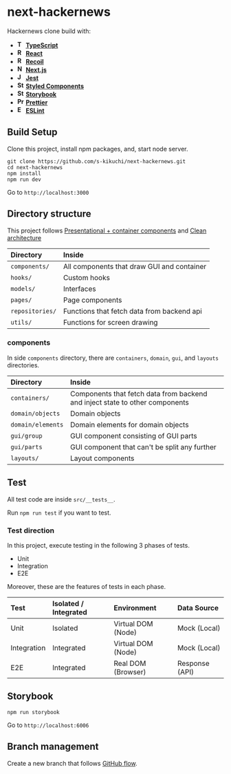 # next-hackernews
Hackernews clone build with:

- **<img alt="TypeScript" src="https://user-images.githubusercontent.com/4289883/72760400-7524e080-3b8d-11ea-9b0c-f6e09280e6d8.png" height="16"> [TypeScript](https://www.typescriptlang.org/)**
- **<img alt="React" src="https://user-images.githubusercontent.com/4289883/72760398-7524e080-3b8d-11ea-95ea-736bd3081ac9.png" height="16"> [React](https://reactjs.org)**
- **<img alt="Recoil" src="https://user-images.githubusercontent.com/38875367/100594712-62e30980-333d-11eb-9501-25a92bdb6a5f.png" height="16"> [Recoil](https://reactjs.org)**
- **<img alt="Next.js" src="https://user-images.githubusercontent.com/4289883/73734536-a4416300-46f2-11ea-94c5-db97d7e9a814.png" height="16"> [Next.js](https://nextjs.org/)**
- **<img alt="Jest" src="https://user-images.githubusercontent.com/4289883/72760396-748c4a00-3b8d-11ea-9eba-e3df28a3f18a.png" height="16"> [Jest](https://jestjs.io/)**
- **<img alt="Styled Compnents" src="https://user-images.githubusercontent.com/38875367/100569069-454b7b00-3310-11eb-8227-751b0ca73234.png" height="16"> [Styled Components](https://emotion.sh/)**
- **<img alt="Storybook" src="https://user-images.githubusercontent.com/4289883/72760399-7524e080-3b8d-11ea-9174-1aa265d9c239.png" height="16"> [Storybook](https://storybook.js.org/)**
- **<img alt="Prettier" src="https://user-images.githubusercontent.com/38875367/100571106-a4f85500-3315-11eb-94c6-f205212297f6.png" height="16"> [Prettier](https://prettier.io/)**
- **<img alt="ESLint" src="https://user-images.githubusercontent.com/38875367/100571315-35369a00-3316-11eb-9238-07324deec076.png" height="16"> [ESLint](https://eslint.org/)**

## Build Setup
Clone this project, install npm packages, and, start node server.

```
git clone https://github.com/s-kikuchi/next-hackernews.git
cd next-hackernews
npm install
npm run dev
```

Go to `http://localhost:3000`

## Directory structure
This project follows [Presentational + container components](https://medium.com/@dan_abramov/smart-and-dumb-components-7ca2f9a7c7d0) and [Clean architecture](https://blog.cleancoder.com/uncle-bob/2012/08/13/the-clean-architecture.html)

| Directory | Inside |
| :--- | :--- |
| `components/` | All components that draw GUI and container |
| `hooks/` | Custom hooks |
| `models/` | Interfaces |
| `pages/` | Page components |
| `repositories/` | Functions that fetch data from backend api |
| `utils/` | Functions for screen drawing |

### components
In side `components` directory, there are `containers`, `domain`, `gui`, and `layouts` directories.

| Directory | Inside |
| :--- | :--- |
| `containers/` | Components that fetch data from backend and inject state to other components |
| `domain/objects` | Domain objects |
| `domain/elements` | Domain elements for domain objects  |
| `gui/group` | GUI component consisting of GUI parts |
| `gui/parts` | GUI component that can't be split any further |
| `layouts/` | Layout components |

## Test
All test code are inside `src/__tests__`.

Run `npm run test` if you want to test.

### Test direction

In this project, execute testing in the following 3 phases of tests.
- Unit
- Integration
- E2E

Moreover, these are the features of tests in each phase.
 
| Test | Isolated / Integrated | Environment | Data Source |
| :--- | :--- | :--- | :--- |
| Unit | Isolated | Virtual DOM (Node) | Mock (Local) |
| Integration | Integrated | Virtual DOM (Node) | Mock (Local) |
| E2E | Integrated | Real DOM (Browser) | Response (API) |

## Storybook 
```
npm run storybook
```

Go to `http://localhost:6006`

## Branch management
Create a new branch that follows [GitHub flow](https://githubflow.github.io/).
